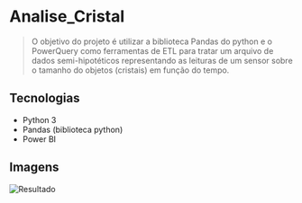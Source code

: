 # Analise_Cristal

> O objetivo do projeto é utilizar a biblioteca Pandas do python e o PowerQuery como ferramentas de ETL para tratar um arquivo de dados semi-hipotéticos representando as leituras de um sensor sobre o tamanho do objetos (cristais) em função do tempo.

## Tecnologias

* Python 3
* Pandas (biblioteca python)
* Power BI

## Imagens
![Resultado](https://user-images.githubusercontent.com/81767149/226210176-978da151-368b-436d-94e3-89c9993d8451.png)
